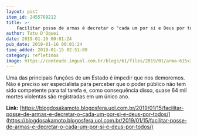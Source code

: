 ```yaml
---
layout: post
item_id: 2455769212
title: >-
    Facilitar posse de armas é decretar o "cada um por si e Deus por todos"
author: Tatu D'Oquei
date: 2019-01-16 00:01:24
pub_date: 2019-01-16 00:01:24
time_added: 2019-01-15 02:51:00
category: refletimos
image: https://conteudo.imguol.com.br/blogs/61/files/2019/01/arma-615x300.jpg
---
```


Uma das principais funções de um Estado é impedir que nos demoremos. Não é preciso ser especialista para perceber que o poder público não tem sido competente para tal tarefa e, como consequência disso, quase 64 mil mortes violentas são registradas em um único ano.

**Link:** [https://blogdosakamoto.blogosfera.uol.com.br/2019/01/15/facilitar-posse-de-armas-e-decretar-o-cada-um-por-si-e-deus-por-todos/](https://blogdosakamoto.blogosfera.uol.com.br/2019/01/15/facilitar-posse-de-armas-e-decretar-o-cada-um-por-si-e-deus-por-todos/)

